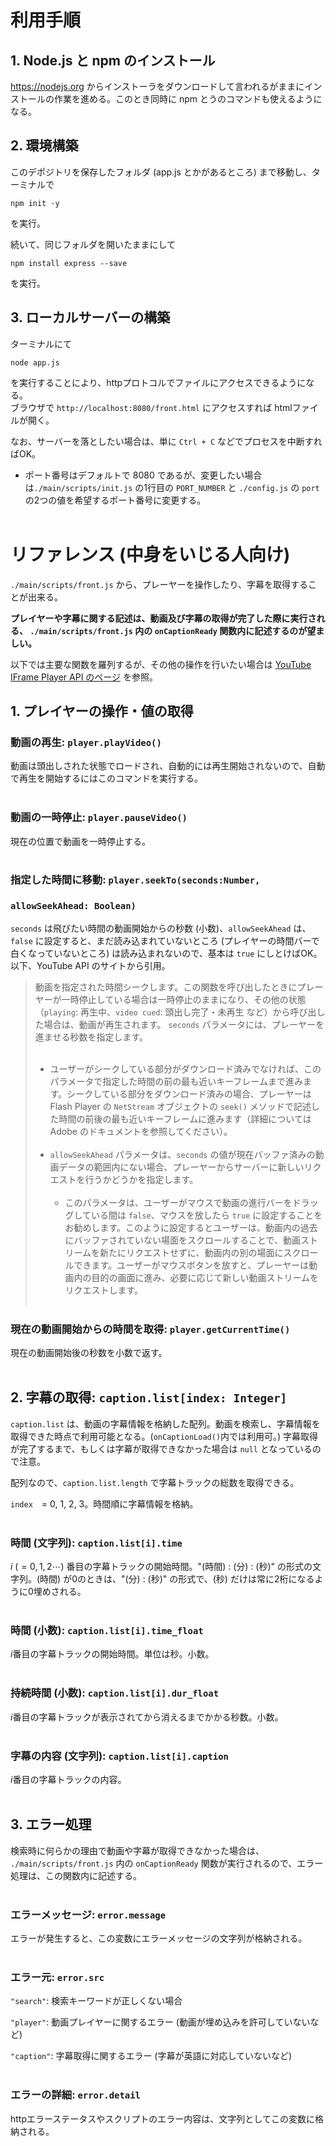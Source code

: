 # 利用手順

## 1. Node.js と npm のインストール
https://nodejs.org からインストーラをダウンロードして言われるがままにインストールの作業を進める。このとき同時に npm とうのコマンドも使えるようになる。

## 2. 環境構築
このデポジトリを保存したフォルダ (app.js とかがあるところ) まで移動し、ターミナルで
```
npm init -y
```
を実行。

続いて、同じフォルダを開いたままにして
```
npm install express --save
```
を実行。

## 3. ローカルサーバーの構築
ターミナルにて
```
node app.js
```
を実行することにより、httpプロトコルでファイルにアクセスできるようになる。<br>
ブラウザで
```http://localhost:8080/front.html``` 
にアクセスすれば htmlファイルが開く。

なお、サーバーを落としたい場合は、単に ```Ctrl + C``` などでプロセスを中断すればOK。

* ポート番号はデフォルトで 8080 であるが、変更したい場合は```./main/scripts/init.js``` の1行目の ```PORT_NUMBER``` と  ```./config.js``` の ```port``` の2つの値を希望するポート番号に変更する。
<br><br>


# リファレンス (中身をいじる人向け)

```./main/scripts/front.js``` から、プレーヤーを操作したり、字幕を取得することが出来る。

**プレイヤーや字幕に関する記述は、動画及び字幕の取得が完了した際に実行される、 ```./main/scripts/front.js``` 内の ```onCaptionReady```
関数内に記述するのが望ましい。**

以下では主要な関数を羅列するが、その他の操作を行いたい場合は [YouTube IFrame Player API のページ](https://developers.google.com/youtube/iframe_api_reference?hl=ja#Playback_status) を参照。

## 1. プレイヤーの操作・値の取得
### 動画の再生: ```player.playVideo()```
動画は頭出しされた状態でロードされ、自動的には再生開始されないので、自動で再生を開始するにはこのコマンドを実行する。<br><br>

### 動画の一時停止: ```player.pauseVideo()```
現在の位置で動画を一時停止する。<br><br>


### 指定した時間に移動: ```player.seekTo(seconds:Number, ```
### ```allowSeekAhead: Boolean)```
```seconds``` は飛びたい時間の動画開始からの秒数 (小数)、```allowSeekAhead``` は、 ```false``` に設定すると、まだ読み込まれていないところ (プレイヤーの時間バーで白くなっていないところ) は読み込まれないので、基本は ```true``` にしとけばOK。以下、YouTube API のサイトから引用。

>動画を指定された時間シークします。この関数を呼び出したときにプレーヤーが一時停止している場合は一時停止のままになり、その他の状態（```playing```: 再生中、```video cued```: 頭出し完了・未再生 など）から呼び出した場合は、動画が再生されます。
```seconds``` パラメータには、プレーヤーを進ませる秒数を指定します。<br><br>
> * ユーザーがシークしている部分がダウンロード済みでなければ、このパラメータで指定した時間の前の最も近いキーフレームまで進みます。シークしている部分をダウンロード済みの場合、プレーヤーは Flash Player の ```NetStream``` オブジェクトの ```seek()``` メソッドで記述した時間の前後の最も近いキーフレームに進みます（詳細については Adobe のドキュメントを参照してください）。<br><br>
> * ```allowSeekAhead``` パラメータは、```seconds``` の値が現在バッファ済みの動画データの範囲内にない場合、プレーヤーからサーバーに新しいリクエストを行うかどうかを指定します。<br><br>
>   * このパラメータは、ユーザーがマウスで動画の進行バーをドラッグしている間は ```false```、マウスを放したら ```true``` に設定することをお勧めします。このように設定するとユーザーは、動画内の過去にバッファされていない場面をスクロールすることで、動画ストリームを新たにリクエストせずに、動画内の別の場面にスクロールできます。ユーザーがマウスボタンを放すと、プレーヤーは動画内の目的の画面に進み、必要に応じて新しい動画ストリームをリクエストします。
<br><br>

### 現在の動画開始からの時間を取得: ```player.getCurrentTime()```
現在の動画開始後の秒数を小数で返す。<br><br>


## 2. 字幕の取得: ```caption.list[index: Integer]```
```caption.list``` は、動画の字幕情報を格納した配列。動画を検索し、字幕情報を取得できた時点で利用可能となる。(```onCaptionLoad()```内では利用可。) 字幕取得が完了するまで、もしくは字幕が取得できなかった場合は ```null``` となっているので注意。

配列なので、```caption.list.length``` で字幕トラックの総数を取得できる。

```index```　= 0, 1, 2, 3。時間順に字幕情報を格納。<br> <br>

### 時間 (文字列): ```caption.list[i].time```
$i$ $(= 0, 1, 2 \cdots)$ 番目の字幕トラックの開始時間。"(時間) : (分) : (秒)" の形式の文字列。(時間) が0のときは、"(分) : (秒)" の形式で、(秒) だけは常に2桁になるように0埋めされる。<br><br>

### 時間 (小数): ```caption.list[i].time_float```
$i$番目の字幕トラックの開始時間。単位は秒。小数。<br><br>

### 持続時間 (小数): ```caption.list[i].dur_float```
$i$番目の字幕トラックが表示されてから消えるまでかかる秒数。小数。<br><br>

### 字幕の内容 (文字列): ```caption.list[i].caption```
$i$番目の字幕トラックの内容。<br><br>


## 3. エラー処理
検索時に何らかの理由で動画や字幕が取得できなかった場合は、 ```./main/scripts/front.js``` 内の ```onCaptionReady``` 関数が実行されるので、エラー処理は、この関数内に記述する。<br><br>

### エラーメッセージ: ```error.message```
エラーが発生すると、この変数にエラーメッセージの文字列が格納される。<br><br>

### エラー元: ```error.src```
```"search"```: 検索キーワードが正しくない場合

```"player"```: 動画プレイヤーに関するエラー (動画が埋め込みを許可していないなど)

```"caption"```: 字幕取得に関するエラー (字幕が英語に対応していないなど)
<br><br>

### エラーの詳細: ```error.detail```
httpエラーステータスやスクリプトのエラー内容は、文字列としてこの変数に格納される。